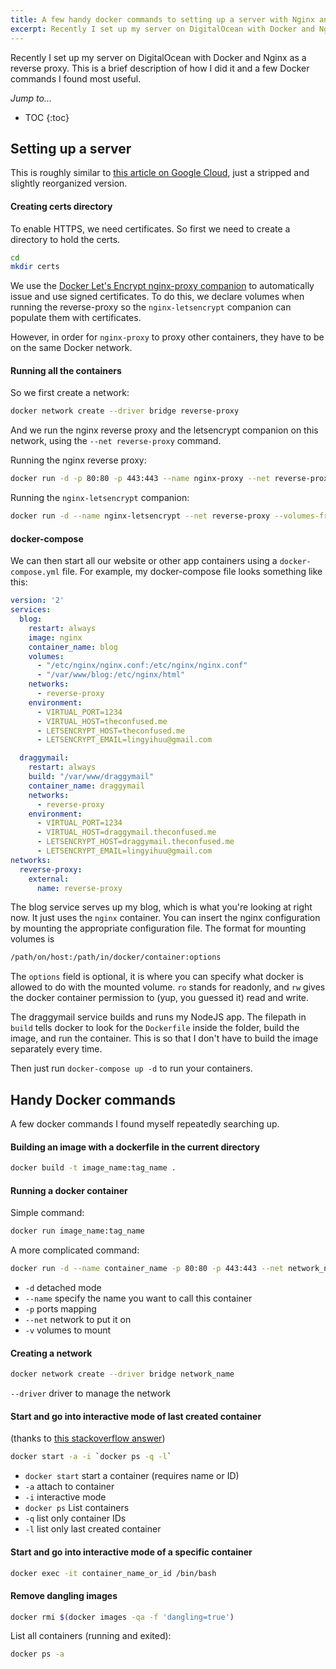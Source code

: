 ```yaml
---
title: A few handy docker commands to setting up a server with Nginx and Let's Encrypt
excerpt: Recently I set up my server on DigitalOcean with Docker and Nginx as a reverse proxy. This is a brief documentation of how I did it and a few Docker commands I found most useful. 
---
```


Recently I set up my server on DigitalOcean with Docker and Nginx as a reverse proxy. This is a brief description of how I did it and a few Docker commands I found most useful.

*Jump to...*
* TOC
{:toc}

## Setting up a server

This is roughly similar to [this article on Google Cloud](https://cloud.google.com/community/tutorials/nginx-reverse-proxy-docker), just a stripped and slightly reorganized version. 

#### Creating certs directory

To enable HTTPS, we need certificates. So first we need to create a directory to hold the certs.

```sh
cd
mkdir certs
```

We use the [Docker Let's Encrypt nginx-proxy companion](https://github.com/JrCs/docker-letsencrypt-nginx-proxy-companion) to automatically issue and use signed certificates. To do this, we declare volumes when running the reverse-proxy so the `nginx-letsencrypt` companion can populate them with certificates. 

However, in order for `nginx-proxy` to proxy other containers, they have to be on the same Docker network.

#### Running all the containers

So we first create a network:

```sh
docker network create --driver bridge reverse-proxy
```

And we run the nginx reverse proxy and the letsencrypt companion on this network, using the `--net reverse-proxy` command. 

Running the nginx reverse proxy:

```sh
docker run -d -p 80:80 -p 443:443 --name nginx-proxy --net reverse-proxy -v $HOME/certs:/etc/nginx/certs:ro -v /etc/nginx/vhost.d -v /usr/share/nginx/html -v /var/run/docker.sock:/tmp/docker.sock:ro --label com.github.jrcs.letsencrypt_nginx_proxy_companion.nginx_proxy=true jwilder/nginx-proxy
```

Running the `nginx-letsencrypt` companion:

```sh
docker run -d --name nginx-letsencrypt --net reverse-proxy --volumes-from nginx-proxy -v $HOME/certs:/etc/nginx/certs:rw -v /var/run/docker.sock:/var/run/docker.sock:ro jrcs/letsencrypt-nginx-proxy-companion
```

#### docker-compose

We can then start all our website or other app containers using a `docker-compose.yml` file. For example, my docker-compose file looks something like this:

```yaml
version: '2'
services:
  blog:
    restart: always
    image: nginx
    container_name: blog
    volumes:
      - "/etc/nginx/nginx.conf:/etc/nginx/nginx.conf"
      - "/var/www/blog:/etc/nginx/html"
    networks:
      - reverse-proxy
    environment:
      - VIRTUAL_PORT=1234
      - VIRTUAL_HOST=theconfused.me
      - LETSENCRYPT_HOST=theconfused.me
      - LETSENCRYPT_EMAIL=lingyihuu@gmail.com

  draggymail:
    restart: always
    build: "/var/www/draggymail"
    container_name: draggymail
    networks:
      - reverse-proxy
    environment:
      - VIRTUAL_PORT=1234
      - VIRTUAL_HOST=draggymail.theconfused.me
      - LETSENCRYPT_HOST=draggymail.theconfused.me
      - LETSENCRYPT_EMAIL=lingyihuu@gmail.com
networks:
  reverse-proxy:
    external:
      name: reverse-proxy
```
The blog service serves up my blog, which is what you're looking at right now. It just uses the `nginx` container. You can insert the nginx configuration by mounting the appropriate configuration file. The format for mounting volumes is 

```sh
/path/on/host:/path/in/docker/container:options
``` 

The `options` field is optional, it is where you can specify what docker is allowed to do with the mounted volume. `ro` stands for readonly, and `rw` gives the docker container permission to (yup, you guessed it) read and write. 

The draggymail service builds and runs my NodeJS app. The filepath in `build` tells docker to look for the `Dockerfile` inside the folder, build the image, and run the container. This is so that I don't have to build the image separately every time. 

Then just run `docker-compose up -d` to run your containers.


## Handy Docker commands

A few docker commands I found myself repeatedly searching up. 

#### Building an image with a dockerfile in the current directory

```sh
docker build -t image_name:tag_name .
```

#### Running a docker container

Simple command: 

```sh
docker run image_name:tag_name
```

A more complicated command: 

```sh
docker run -d --name container_name -p 80:80 -p 443:443 --net network_name -v /path/of/file/in/host:/path/of/file/in/container image_name:tag_name
```

- `-d` detached mode
- `--name` specify the name you want to call this container
- `-p` ports mapping
- `--net` network to put it on
- `-v` volumes to mount

#### Creating a network

```sh
docker network create --driver bridge network_name
```
`--driver` driver to manage the network


#### Start and go into interactive mode of last created container 

(thanks to [this stackoverflow answer](https://stackoverflow.com/a/37886136/3881923))

```sh
docker start -a -i `docker ps -q -l` 
```

- `docker start` start a container (requires name or ID)
- `-a` attach to container
- `-i` interactive mode
- `docker ps` List containers 
- `-q` list only container IDs
- `-l` list only last created container

#### Start and go into interactive mode of a specific container

```sh
docker exec -it container_name_or_id /bin/bash
```

#### Remove dangling images

```sh
docker rmi $(docker images -qa -f 'dangling=true')
```

List all containers (running and exited):

```sh
docker ps -a
```